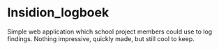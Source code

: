 # Insidion_logboek
Simple web application which school project members could use to log findings. 
Nothing impressive, quickly made, but still cool to keep. 
